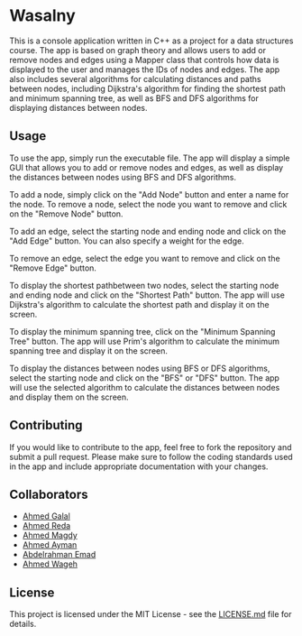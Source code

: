 # Wasalny

This is a console application written in C++ as a project for a data structures course. The app is based on graph theory and allows users to add or remove nodes and edges using a Mapper class that controls how data is displayed to the user and manages the IDs of nodes and edges. The app also includes several algorithms for calculating distances and paths between nodes, including Dijkstra's algorithm for finding the shortest path and minimum spanning tree, as well as BFS and DFS algorithms for displaying distances between nodes.


## Usage

To use the app, simply run the executable file. The app will display a simple GUI that allows you to add or remove nodes and edges, as well as display the distances between nodes using BFS and DFS algorithms.

To add a node, simply click on the "Add Node" button and enter a name for the node. To remove a node, select the node you want to remove and click on the "Remove Node" button.

To add an edge, select the starting node and ending node and click on the "Add Edge" button. You can also specify a weight for the edge.

To remove an edge, select the edge you want to remove and click on the "Remove Edge" button.

To display the shortest pathbetween two nodes, select the starting node and ending node and click on the "Shortest Path" button. The app will use Dijkstra's algorithm to calculate the shortest path and display it on the screen.

To display the minimum spanning tree, click on the "Minimum Spanning Tree" button. The app will use Prim's algorithm to calculate the minimum spanning tree and display it on the screen.

To display the distances between nodes using BFS or DFS algorithms, select the starting node and click on the "BFS" or "DFS" button. The app will use the selected algorithm to calculate the distances between nodes and display them on the screen.

## Contributing

If you would like to contribute to the app, feel free to fork the repository and submit a pull request. Please make sure to follow the coding standards used in the app and include appropriate documentation with your changes.

## Collaborators

- [Ahmed Galal](https://github.com/1AhmedGalal)
- [Ahmed Reda](https://github.com/ahmedredaooooo)
- [Ahmed Magdy](https://github.com/AbdelrahmanEmad99)
- [Ahmed Ayman](https://github.com/AhmedAymanMo)
- [Abdelrahman Emad](https://github.com/AbdelrahmanEmad99)
- [Ahmed Wageh](https://github.com/Ahmed4474)


## License

This project is licensed under the MIT License - see the [LICENSE.md](LICENSE.md) file for details.
